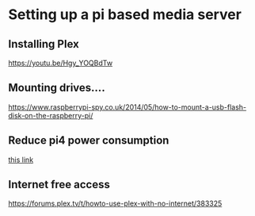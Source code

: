 # Setting up a pi based media server


## Installing Plex

https://youtu.be/Hgy_YOQBdTw

## Mounting drives....

https://www.raspberrypi-spy.co.uk/2014/05/how-to-mount-a-usb-flash-disk-on-the-raspberry-pi/

## Reduce pi4 power consumption

[this link](https://blues.io/blog/tips-tricks-optimizing-raspberry-pi-power/#:~:text=Disable%20Wi%2DFi%20and%20Bluetooth,-%E2%9A%A1%EF%B8%8F%20Power%20Saved&text=If%20your%20solution%20isn't,trouble%20interfacing%20with%20your%20Pi!&text=To%20re%2Denable%20Wi%2DFi,from%20the%20file%20and%20reboot.)

## Internet free access

https://forums.plex.tv/t/howto-use-plex-with-no-internet/383325
